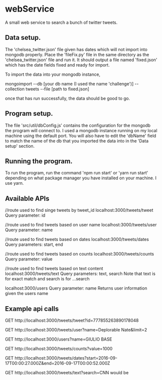 # webService
A small web service to search a bunch of twitter tweets.

## Data setup.
The 'chelsea_twitter.json' file given has dates which will not import into mongodb properly.
Place the 'fileFix.py' file in the same directory as the 'chelsea_twitter.json' file and run it.
It should output a file named 'fixed.json' which has the date fields fixed and ready for import.

To import the data into your mongodb instance,

mongoimport --db [your db name (I used the name 'challenge')] --collection tweets --file [path to fixed.json]

once that has run successfully, the data should be good to go.

## Program setup.
The file 'src/util/dbConfig.js' contains the configuration for the mongodb the program will connect to.
I used a mongodb instance running on my local machine using the default port.  You will also have to edit
the 'dbName' field to match the name of the db that you imported the data into in the 'Data setup' section.

## Running the program.
To run the program, run the command 'npm run start' or 'yarn run start' depending on what package manager you have installed on your machine.
I use yarn.

## Available APIs
//route used to find singe tweets by tweet_id
localhost:3000/tweets/tweet
Query parameter: id


//route used to find tweets based on user name
localhost:3000/tweets/user
Query parameter: name

//route used to find tweets based on dates
localhost:3000/tweets/dates
Query parameters: start, end

//route used to find tweets based on counts
localhost:3000/tweets/counts
Query parameter: value

//route used to find tweets based on text content
localhost:3000/tweets/text
Query parameters: text, search
Note that text is for exact match and search is for ...search

localhost:3000/users
Query parameter: name
Returns user information given the users name

## Example api calls
GET http://localhost:3000/tweets/tweet?id=777855263890178048

GET http://localhost:3000/tweets/user?name=Deplorable Nate&limit=2

GET http://localhost:3000/users?name=GIULIO BASE

GET http://localhost:3000/tweets/counts?value=1000

GET http://localhost:3000/tweets/dates?start=2016-09-17T00:00:27.000Z&end=2016-09-17T00:00:52.000Z

GET http://localhost:3000/tweets/text?search=CNN would be